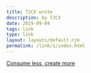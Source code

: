 ```yaml
---
title: TJCX wrote
description: by TJCX
date: 2019-09-04
tags: link
type: link
layout: layouts/default.njk
permalink: /link/1/index.html
---
```


[Consume less, create more](https://tjcx.me/posts/consumption-distraction/)
